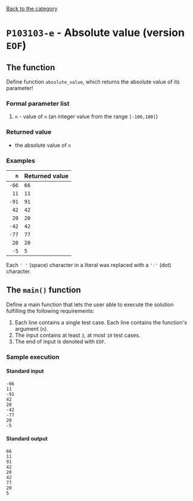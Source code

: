 [Back to the category](./README.md)

# `P103103-e` - Absolute value (version `EOF`)

## The function

Define function `absolute_value`, which returns the absolute value of its parameter!


### Formal parameter list

1. `n` - value of `n` (an integer value from the range `[-100,100]`)

### Returned value

* the absolute value of `n`

### Examples

| `n` | Returned value | 
| ---: | :-- | 
| `-66` | `66` | 
| `11` | `11` | 
| `-91` | `91` | 
| `42` | `42` | 
| `20` | `20` | 
| `-42` | `42` | 
| `-77` | `77` | 
| `20` | `20` | 
| `-5` | `5` | 

Each `' '` (space) character in a literal was replaced with a  `'·'` (dot) character.

## The `main()` function

Define a main function that lets the user able to execute the solution fulfilling the following requirements:

1. Each line contains a single test case. Each line contains the function's argument (`n`).
1. The input contains at least `3`, at most `10` test cases.
1. The end of input is denoted with `EOF`.

### Sample execution

#### Standard input

```
-66
11
-91
42
20
-42
-77
20
-5
```

#### Standard output

```
66
11
91
42
20
42
77
20
5
```